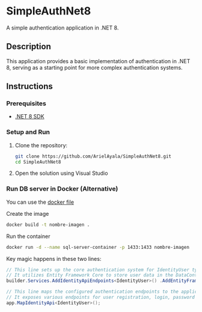 # SimpleAuthNet8

A simple authentication application in .NET 8.

## Description
This application provides a basic implementation of authentication in .NET 8, serving as a starting point for more complex authentication systems.

## Instructions

### Prerequisites
- [.NET 8 SDK](https://dotnet.microsoft.com/download/dotnet/8.0)

### Setup and Run
1. Clone the repository:
   ```bash
   git clone https://github.com/ArielAyala/SimpleAuthNet8.git
   cd SimpleAuthNet8
2. Open the solution using Visual Studio

### Run DB server in Docker (Alternative)
You can use the [docker file](https://github.com/ArielAyala/SimpleAuthNet8/blob/master/Dockerfile)

Create the image
```bash
docker build -t nombre-imagen .
```

Run the container
```bash
docker run -d --name sql-server-container -p 1433:1433 nombre-imagen
```

Key magic happens in these two lines:
```c#
// This line sets up the core authentication system for IdentityUser type users.
// It utilizes Entity Framework Core to store user data in the DataContext database.
builder.Services.AddIdentityApiEndpoints<IdentityUser>() .AddEntityFrameworkStores<DataContext>();
```

```c#
// This line maps the configured authentication endpoints to the application pipeline.
// It exposes various endpoints for user registration, login, password management, and more.
app.MapIdentityApi<IdentityUser>();
```

